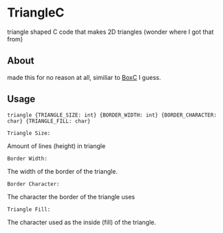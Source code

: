 # TriangleC
triangle shaped C code that makes 2D triangles (wonder where I got that from)

## About
made this for no reason at all, similiar to [BoxC](https://github.com/AregPrograms/BoxC) I guess.

## Usage
```
triangle {TRIANGLE_SIZE: int} {BORDER_WIDTH: int} {BORDER_CHARACTER: char} {TRIANGLE_FILL: char}
```

`Triangle Size:`

Amount of lines (height) in triangle

`Border Width:`

The width of the border of the triangle.

`Border Character:`

The character the border of the triangle uses

`Triangle Fill:`

The character used as the inside (fill) of the triangle.